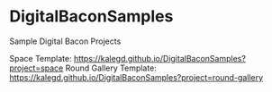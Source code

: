 # DigitalBaconSamples
Sample Digital Bacon Projects

Space Template: https://kalegd.github.io/DigitalBaconSamples?project=space
Round Gallery Template: https://kalegd.github.io/DigitalBaconSamples?project=round-gallery
